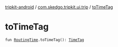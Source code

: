 [tripkit-android](../index.md) / [com.skedgo.tripkit.ui.trip](index.md) / [toTimeTag](./to-time-tag.md)

# toTimeTag

`fun `[`RoutingTime`](-routing-time.md)`.toTimeTag(): `[`TimeTag`](../com.skedgo.tripkit.common.model/-time-tag/index.md)